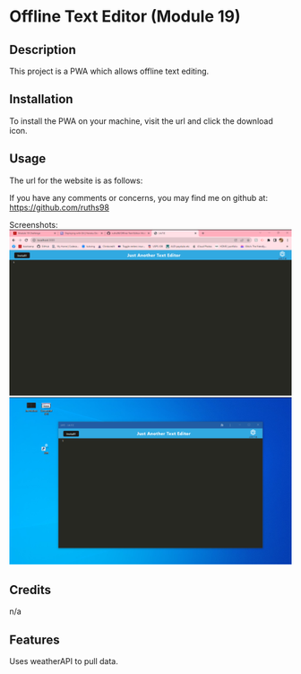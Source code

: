 # Offline Text Editor (Module 19)

## Description
This project is a PWA which allows offline text editing.

## Installation
To install the PWA on your machine, visit the url and click the download icon.

## Usage
The url for the website is as follows:


If you have any comments or concerns, you may find me on github at: https://github.com/ruths98

Screenshots:
![screenshot of project in browser](./Screenshot%20(62).png)
![screenshot of project downloaded on machine](./Screenshot%20(63).png)


## Credits
n/a

## Features
Uses weatherAPI to pull data.
